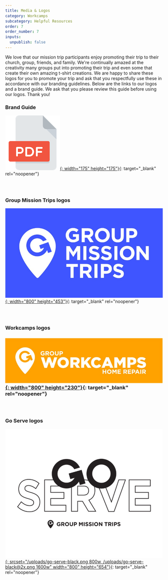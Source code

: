 ```yaml
---
title: Media & Logos
category: Workcamps
subcategory: Helpful Resources
order: 7
order_number: 7
inputs:
  unpublish: false
---
```


We love that our mission trip participants enjoy promoting their trip to their church, group, friends, and family. We're continually amazed at the creativity many groups put into promoting their trip and even some that create their own amazing t-shirt creations. We are happy to share these logos for you to promote your trip and ask that you respectfully use these in accordance with our branding guidelines. Below are the links to our logos and a brand guide. We ask that you please review this guide before using our logos. Thank you\!

### Brand Guide

[![](/uploads/pdf-icon-sm.png){: width="175" height="175"}](https://groupcares-my.sharepoint.com/:b:/g/personal/admin_groupcares_org/EfofrMdEQjBAtwj8prKZBSIB-jiOyZjVWtFpSHJCBRWz2g?e=lXSry9){: target="_blank" rel="noopener"}

### &nbsp;

### Group Mission Trips logos

[![](/uploads/gmt-blue.jpg){: width="800" height="453"}](https://groupcares-my.sharepoint.com/:f:/g/personal/admin_groupcares_org/EjmK1ZeEilFHvKrno0dcdMMBCdVlp1i4y0H-5TaTaeOGXA?e=CpOIYb){: target="_blank" rel="noopener"}

### &nbsp;

### Workcamps logos

### [![](/uploads/gmt-workcamps-colorbadge.jpg){: width="800" height="230"}](https://groupcares-my.sharepoint.com/:f:/g/personal/admin_groupcares_org/Ev-ZdC78ImNLgZ04ZTRFIr0B0_nsUjAc0HWNLdWii4q_2A){: target="_blank" rel="noopener"}

### &nbsp;

### Go Serve logos

[![](/uploads/go-serve-black.png){: srcset="/uploads/go-serve-black.png 800w, /uploads/go-serve-black@2x.png 1600w" width="800" height="654"}](https://groupcares-my.sharepoint.com/:f:/g/personal/admin_groupcares_org/ElXeQM1s_apBqy12hz29CA8B4j7glN1ghy_rsiPK6hv7aQ?e=KipEQr){: target="_blank" rel="noopener"}
